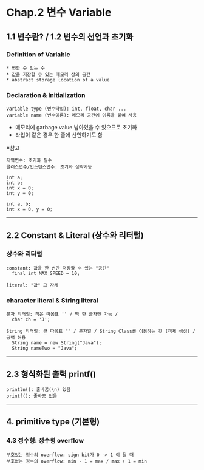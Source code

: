 # Chap.2 변수 Variable

## 1.1 변수란? / 1.2 변수의 선언과 초기화

### Definition of Variable
```
* 변할 수 있는 수
* 값을 저장할 수 있는 메모리 상의 공간
* abstract storage location of a value
```

### Declaration & Initialization
```
variable type (변수타입): int, float, char ...
variable name (변수이름): 메모리 공간에 이름을 붙여 사용
```

* 메모리에 garbage value 남아있을 수 있으므로 초기화 
* 타입이 같은 경우 한 줄에 선언하기도 함

※참고
```
지역변수: 초기화 필수
클래스변수/인스턴스변수: 초기화 생략가능
```

```
int a;
int b;
int x = 0;
int y = 0;
```

```
int a, b;
int x = 0, y = 0;
```

----------------------------------------------------------------------


## 2.2 Constant & Literal (상수와 리터럴)

### 상수와 리터럴
```
constant: 값을 한 번만 저장할 수 있는 "공간"
  final int MAX_SPEED = 10;
  
literal: "값" 그 자체
```

### character literal & String literal
```
문자 리터럴: 작은 따옴표 '' / 딱 한 글자만 가능 / 
  char ch = 'J';
  
String 리터럴: 큰 따옴표 "" / 문자열 / String Class를 이용하는 것 (객체 생성) / 공백 허용
  String name = new String("Java");
  String nameTwo = "Java";
```

--------------------------------------------------

## 2.3 형식화된 출력 printf()
```
println(): 줄바꿈(\n) 있음
printf(): 줄바꿈 없음
```

--------------------------------------------------

## 4. primitive type (기본형)

### 4.3 정수형: 정수형 overflow
```
부호있는 정수의 overflow: sign bit가 0 -> 1 이 될 때
부호없는 정수의 overflow: min - 1 = max / max + 1 = min
```




